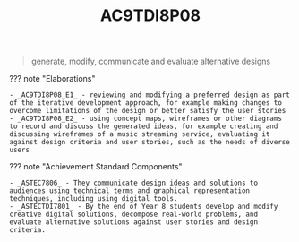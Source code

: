 ﻿---
tags: australian-curriculum
title: AC9TDI8P08
type: note
---
> generate, modify, communicate and evaluate alternative designs

??? note "Elaborations"

	- _AC9TDI8P08_E1_ - reviewing and modifying a preferred design as part of the iterative development approach, for example making changes to overcome limitations of the design or better satisfy the user stories
	- _AC9TDI8P08_E2_ - using concept maps, wireframes or other diagrams to record and discuss the generated ideas, for example creating and discussing wireframes of a music streaming service, evaluating it against design criteria and user stories, such as the needs of diverse users
??? note "Achievement Standard Components"

	- _ASTEC7806_ - They communicate design ideas and solutions to audiences using technical terms and graphical representation techniques, including using digital tools.
	- _ASTECTDI7801_ - By the end of Year 8 students develop and modify creative digital solutions, decompose real-world problems, and evaluate alternative solutions against user stories and design criteria.